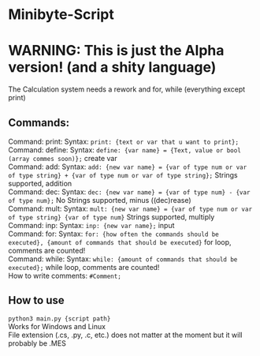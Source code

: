 # Minibyte-Script
# WARNING: This is just the Alpha version! (and a shity language)
The Calculation system needs a rework and for, while (everything except print)      
## Commands:  
Command: print: Syntax: `print: {text or var that u want to print};`  
Command: define: Syntax: `define: {var name} = {Text, value or bool (array commes soon)};` create var  
Command: add: Syntax: `add: {new var name} = {var of type num or var of type string} + {var of type num or var of type string};` Strings supported, addition    
Command: dec: Syntax: `dec: {new var name} = {var of type num} - {var of type num};` No Strings supported, minus ((dec)rease)   
Command: mult: Syntax: `mult: {new var name} = {var of type num or var of type string} {var of type num}` Strings supported, multiply     
Command: inp: Syntax: `inp: {new var name};` input  
Command: for: Syntax: `for: {how often the commands should be executed}, {amount of commands that should be executed}` for loop, comments are counted!  
Command: while: Syntax: `while: {amount of commands that should be executed};` while loop, comments are counted!    
How to write comments: `#Comment;`  

## How to use
`python3 main.py {script path}`    
Works for Windows and Linux    
File extension (.cs, .py, .c, etc.) does not matter at the moment but it will probably be .MES      
